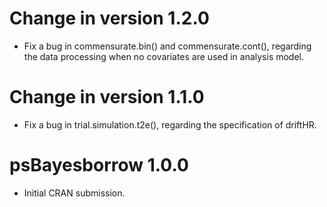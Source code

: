 # Change in version 1.2.0

* Fix a bug in commensurate.bin() and commensurate.cont(), regarding the data
processing when no covariates are used in analysis model.

# Change in version 1.1.0

* Fix a bug in trial.simulation.t2e(), regarding the specification of driftHR.

# psBayesborrow 1.0.0

* Initial CRAN submission.
